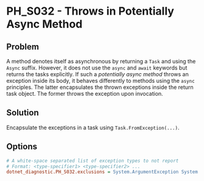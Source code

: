 # PH_S032 - Throws in Potentially Async Method

## Problem

A method denotes itself as asynchronous by returning a `Task` and using the `Async` suffix. However, it does not use the `async` and `await` keywords but returns the tasks explicitly.
If such a *potentially async method* throws an exception inside its body, it behaves differently to methods using the `async` principles. The latter encapsulates the thrown exceptions inside the return task object. The former throws the exception upon invocation.

## Solution

Encapsulate the exceptions in a task using `Task.FromException(...)`.

## Options

```ini
# A white-space separated list of exception types to not report
# Format: <type-specifier1> <type-specifier2> ...
dotnet_diagnostic.PH_S032.exclusions = System.ArgumentException System.NotImplementedException
```
